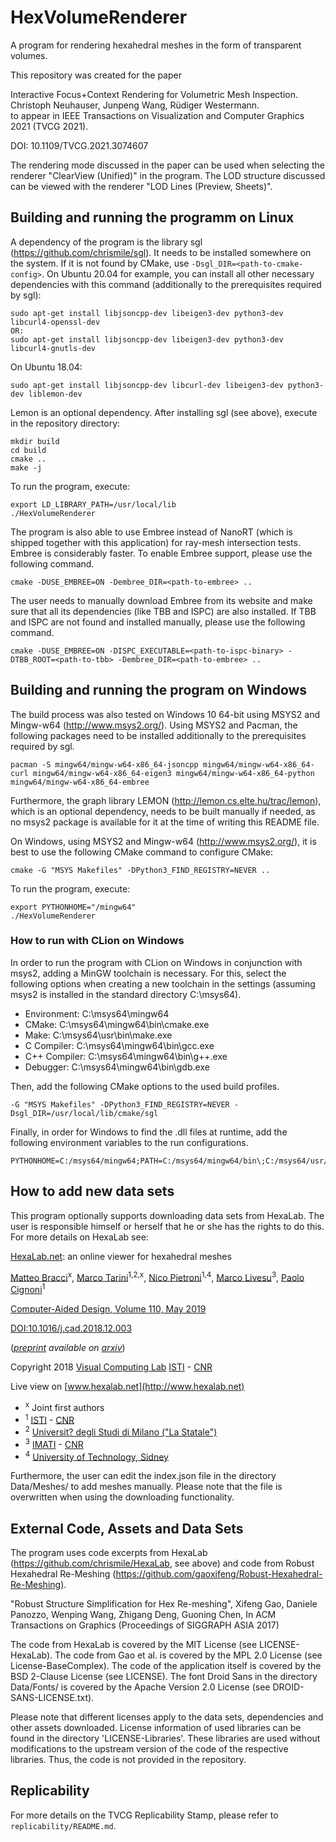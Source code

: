 # HexVolumeRenderer
A program for rendering hexahedral meshes in the form of transparent volumes.

This repository was created for the paper

Interactive Focus+Context Rendering for Volumetric Mesh Inspection. \
Christoph Neuhauser, Junpeng Wang, Rüdiger Westermann. \
to appear in IEEE Transactions on Visualization and Computer Graphics 2021 (TVCG 2021).

DOI: 10.1109/TVCG.2021.3074607

The rendering mode discussed in the paper can be used when selecting the renderer "ClearView (Unified)" in the program.
The LOD structure discussed can be viewed with the renderer "LOD Lines (Preview, Sheets)".

## Building and running the programm on Linux

A dependency of the program is the library sgl (https://github.com/chrismile/sgl).
It needs to be installed somewhere on the system. If it is not found by CMake, use `-Dsgl_DIR=<path-to-cmake-config>`.
On Ubuntu 20.04 for example, you can install all other necessary dependencies with this command (additionally to the
prerequisites required by sgl):

```
sudo apt-get install libjsoncpp-dev libeigen3-dev python3-dev libcurl4-openssl-dev
OR:
sudo apt-get install libjsoncpp-dev libeigen3-dev python3-dev libcurl4-gnutls-dev
```

On Ubuntu 18.04:

```
sudo apt-get install libjsoncpp-dev libcurl-dev libeigen3-dev python3-dev liblemon-dev
```

Lemon is an optional dependency. After installing sgl (see above), execute in the repository directory:

```
mkdir build
cd build
cmake ..
make -j
```

To run the program, execute:

```
export LD_LIBRARY_PATH=/usr/local/lib
./HexVolumeRenderer
```

The program is also able to use Embree instead of NanoRT (which is shipped together with this application) for ray-mesh
intersection tests. Embree is considerably faster. To enable Embree support, please use the following command.

```
cmake -DUSE_EMBREE=ON -Dembree_DIR=<path-to-embree> ..
```

The user needs to manually download Embree from its website and make sure that all its dependencies (like TBB and ISPC)
are also installed. If TBB and ISPC are not found and installed manually, please use the following command.

```
cmake -DUSE_EMBREE=ON -DISPC_EXECUTABLE=<path-to-ispc-binary> -DTBB_ROOT=<path-to-tbb> -Dembree_DIR=<path-to-embree> ..
```

## Building and running the program on Windows

The build process was also tested on Windows 10 64-bit using MSYS2 and Mingw-w64 (http://www.msys2.org/).
Using MSYS2 and Pacman, the following packages need to be installed additionally to the prerequisites required by sgl.

```
pacman -S mingw64/mingw-w64-x86_64-jsoncpp mingw64/mingw-w64-x86_64-curl mingw64/mingw-w64-x86_64-eigen3 mingw64/mingw-w64-x86_64-python mingw64/mingw-w64-x86_64-embree
```

Furthermore, the graph library LEMON (http://lemon.cs.elte.hu/trac/lemon), which is an optional dependency, needs to be
built manually if needed, as no msys2 package is available for it at the time of writing this README file.

On Windows, using MSYS2 and Mingw-w64 (http://www.msys2.org/), it is best to use the following CMake command to
configure CMake:

```
cmake -G "MSYS Makefiles" -DPython3_FIND_REGISTRY=NEVER ..
```

To run the program, execute:

```
export PYTHONHOME="/mingw64"
./HexVolumeRenderer
```

### How to run with CLion on Windows

In order to run the program with CLion on Windows in conjunction with msys2, adding a MinGW toolchain is necessary.
For this, select the following options when creating a new toolchain in the settings (assuming msys2 is installed in
the standard directory C:\msys64).
- Environment: C:\msys64\mingw64
- CMake: C:\msys64\mingw64\bin\cmake.exe
- Make: C:\msys64\usr\bin\make.exe
- C Compiler: C:\msys64\mingw64\bin\gcc.exe
- C++ Compiler: C:\msys64\mingw64\bin\g++.exe
- Debugger: C:\msys64\mingw64\bin\gdb.exe

Then, add the following CMake options to the used build profiles.

```
-G "MSYS Makefiles" -DPython3_FIND_REGISTRY=NEVER -Dsgl_DIR=/usr/local/lib/cmake/sgl
```

Finally, in order for Windows to find the .dll files at runtime, add the following environment variables to the run
configurations.

```
PYTHONHOME=C:/msys64/mingw64;PATH=C:/msys64/mingw64/bin\;C:/msys64/usr/local/bin
```


## How to add new data sets

This program optionally supports downloading data sets from HexaLab. The user is responsible himself or herself that he or she has the rights to do this. For more details on HexaLab see:

[HexaLab.net](http://www.hexalab.net): an online viewer for hexahedral meshes

[Matteo Bracci](https://github.com/c4stan)<sup>x</sup>, [Marco Tarini](http://vcg.isti.cnr.it/~tarini/)<sup>1,2,x</sup>, [Nico Pietroni](http://vcg.isti.cnr.it/~pietroni)<sup>1,4</sup>, [Marco Livesu](http://pers.ge.imati.cnr.it/livesu/)<sup>3</sup>, [Paolo Cignoni](http://vcg.isti.cnr.it/~cignoni)<sup>1</sup>

[Computer-Aided Design, Volume 110, May 2019](https://doi.org/10.1016/j.cad.2018.12.003)

[DOI:10.1016/j.cad.2018.12.003](https://doi.org/10.1016/j.cad.2018.12.003)

(_[preprint](https://arxiv.org/pdf/1806.06639) available on [arxiv](https://arxiv.org/abs/1806.06639)_)

Copyright 2018
[Visual Computing Lab](http://vcg.isti.cnr.it)
[ISTI](http://www.isti.cnr.it) - [CNR](http://www.cnr.it)

Live view on [www.hexalab.net](http://www.hexalab.net)
- <sup>x</sup> Joint first authors
- <sup>1</sup> [ISTI](http://www.isti.cnr.it) - [CNR](http://www.cnr.it)
- <sup>2</sup> [Universit? degli Studi di Milano ("La Statale")](http://www.unimi.it)
- <sup>3</sup> [IMATI](http://www.imati.cnr.it/) - [CNR](http://www.cnr.it)
- <sup>4</sup> [University of Technology, Sidney](https://www.uts.edu.au/)

Furthermore, the user can edit the index.json file in the directory Data/Meshes/ to add meshes manually.
Please note that the file is overwritten when using the downloading functionality.

## External Code, Assets and Data Sets

The program uses code excerpts from HexaLab (https://github.com/chrismile/HexaLab, see above) and code from Robust
Hexahedral Re-Meshing (https://github.com/gaoxifeng/Robust-Hexahedral-Re-Meshing).

"Robust Structure Simplification for Hex Re-meshing",
Xifeng Gao, Daniele Panozzo, Wenping Wang, Zhigang Deng, Guoning Chen,
In ACM Transactions on Graphics (Proceedings of SIGGRAPH ASIA 2017)

The code from HexaLab is covered by the MIT License (see LICENSE-HexaLab).
The code from Gao et al. is covered by the MPL 2.0 License (see License-BaseComplex).
The code of the application itself is covered by the BSD 2-Clause License (see LICENSE).
The font Droid Sans in the directory Data/Fonts/ is covered by the Apache Version 2.0 License (see DROID-SANS-LICENSE.txt).

Please note that different licenses apply to the data sets, dependencies and other assets downloaded.
License information of used libraries can be found in the directory 'LICENSE-Libraries'. These libraries are used
without modifications to the upstream version of the code of the respective libraries.
Thus, the code is not provided in the repository.


## Replicability

For more details on the TVCG Replicability Stamp, please refer to `replicability/README.md`.

